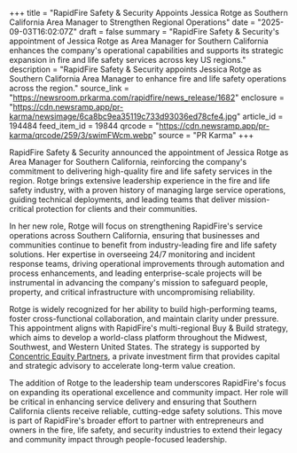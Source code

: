 +++
title = "RapidFire Safety & Security Appoints Jessica Rotge as Southern California Area Manager to Strengthen Regional Operations"
date = "2025-09-03T16:02:07Z"
draft = false
summary = "RapidFire Safety & Security's appointment of Jessica Rotge as Area Manager for Southern California enhances the company's operational capabilities and supports its strategic expansion in fire and life safety services across key US regions."
description = "RapidFire Safety & Security appoints Jessica Rotge as Southern California Area Manager to enhance fire and life safety operations across the region."
source_link = "https://newsroom.prkarma.com/rapidfire/news_release/1682"
enclosure = "https://cdn.newsramp.app/pr-karma/newsimage/6ca8bc9ea35119c733d93036ed78cfe4.jpg"
article_id = 194484
feed_item_id = 19844
qrcode = "https://cdn.newsramp.app/pr-karma/qrcode/259/3/swimFWcm.webp"
source = "PR Karma"
+++

<p>RapidFire Safety & Security announced the appointment of Jessica Rotge as Area Manager for Southern California, reinforcing the company's commitment to delivering high-quality fire and life safety services in the region. Rotge brings extensive leadership experience in the fire and life safety industry, with a proven history of managing large service operations, guiding technical deployments, and leading teams that deliver mission-critical protection for clients and their communities.</p><p>In her new role, Rotge will focus on strengthening RapidFire's service operations across Southern California, ensuring that businesses and communities continue to benefit from industry-leading fire and life safety solutions. Her expertise in overseeing 24/7 monitoring and incident response teams, driving operational improvements through automation and process enhancements, and leading enterprise-scale projects will be instrumental in advancing the company's mission to safeguard people, property, and critical infrastructure with uncompromising reliability.</p><p>Rotge is widely recognized for her ability to build high-performing teams, foster cross-functional collaboration, and maintain clarity under pressure. This appointment aligns with RapidFire's multi-regional Buy & Build strategy, which aims to develop a world-class platform throughout the Midwest, Southwest, and Western United States. The strategy is supported by <a href="https://www.ficcep.com" rel="nofollow" target="_blank">Concentric Equity Partners</a>, a private investment firm that provides capital and strategic advisory to accelerate long-term value creation.</p><p>The addition of Rotge to the leadership team underscores RapidFire's focus on expanding its operational excellence and community impact. Her role will be critical in enhancing service delivery and ensuring that Southern California clients receive reliable, cutting-edge safety solutions. This move is part of RapidFire's broader effort to partner with entrepreneurs and owners in the fire, life safety, and security industries to extend their legacy and community impact through people-focused leadership.</p>